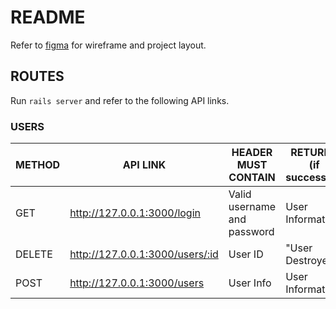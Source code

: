 # README
Refer to [figma](https://www.figma.com/file/UJoPd2S76LspVaKZzIb5zU/Bacon-With-Friends?node-id=0%3A1) for wireframe and project layout.

## ROUTES
Run `rails server` and refer to the following API links.

### USERS

| METHOD | API LINK | HEADER MUST CONTAIN | RETURNS (if successful) |
| ------- | --------------------- | -------------------- | ---------------|
| GET | http://127.0.0.1:3000/login |   Valid username and password | User Information |
| DELETE | http://127.0.0.1:3000/users/:id | User ID | "User Destroyed" |
| POST | http://127.0.0.1:3000/users | User Info | User Information |